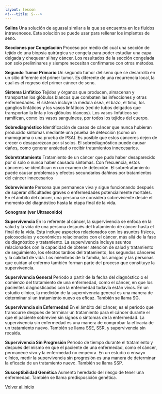 ```yaml
---
layout: lesson
<!---title: S--->
---
```


<a name="top"></a>

**Salina**
Una solución de aguasal similar a la que se encuentra en los fluidos intravenosos. Esta solución se puede usar para rellenar los implantes de seno.

**Secciones por Congelación**
Proceso por medio del cual una sección de tejido de una biopsia quirúrgica se congela para poder estudiar una capa delgada y chequear si hay cáncer. Los resultados de la sección congelada son solo preliminares y siempre necesitan confirmarse con otros métodos. 

**Segundo Tumor Primario**
Un segundo tumor del seno que se desarrolla en un sitio diferente del primer tumor. Es diferente de una recurrencia local, la cual es el regreso del primer cáncer de seno.

**Sistema Linfático**
Tejidos y órganos que producen, almacenan y transportan los glóbulos blancos que combaten las infecciones y otras enfermedades. El sistema incluye la médula ósea, el bazo, el timo, los ganglios linfáticos y los vasos linfáticos (red de tubos delgados que transportan la linfa y los glóbulos blancos). Los vasos linfáticos se ramifican, como los vasos sanguíneos, por todos los tejidos del cuerpo.

**Sobrediagnóstico**
Identificación de casos de cáncer que nunca hubieran producido síntomas mediante una prueba de detección (como un mamograma o una prueba de PSA). Es posible que estos cánceres dejen de crecer o desaparezcan por sí solos. El sobrediagnóstico puede causar daños, como generar ansiedad o recibir tratamientos innecesarios.

**Sobretratamiento**
Tratamiento de un cáncer que pudo haber desaparecido por sí solo o nunca haber causado síntomas. Con frecuencia, estos cánceres se identifican en un examen de detección. El sobretratamiento puede causar problemas y efectos secundarios dañinos por tratamientos del cáncer innecesarios

**Sobreviviente**
Persona que permanece viva y sigue funcionando después de superar dificultades graves o enfermedades potencialmente mortales. En el ámbito del cáncer, una persona se considera sobreviviente desde el momento del diagnóstico hasta la etapa final de la vida.

**Sonogram (ver Ultrasonido)**

**Supervivencia**
En lo referente al cáncer, la supervivencia se enfoca en la salud y la vida de una persona después del tratamiento de cáncer hasta el final de la vida. Esta incluye aspectos relacionados con los asuntos físicos, psicosociales y económicos relacionados con el cáncer, más allá de la fase de diagnóstico y tratamiento. La supervivencia incluye asuntos relacionados con la capacidad de obtener atención de salud y tratamiento de seguimiento, los efectos tardíos del tratamiento, los segundos cánceres y la calidad de vida. Los miembros de la familia, los amigos y las personas que cuidan al enfermo también forman parte del proceso que constituye la supervivencia.

**Supervivencia General**
Período a partir de la fecha del diagnóstico o el comienzo del tratamiento de una enfermedad, como el cáncer, en que los pacientes diagnosticados con la enfermedad todavía están vivos. En un estudio clínico, la medición de la supervivencia general es una manera de determinar si un tratamiento nuevo es eficaz. También se llama SG.

**Supervivencia sin Enfermedad**
En el ámbito del cáncer, es el período que transcurre después de terminar un tratamiento para el cáncer durante el que el paciente sobrevive sin signos o síntomas de la enfermedad. La supervivencia sin enfermedad es una manera de comprobar la eficacia de un tratamiento nuevo. También se llama SSE, SSR, y supervivencia sin recaída.

**Supervivencia Sin Progresión**
Período de tiempo durante el tratamiento y después del mismo en que el paciente de una enfermedad, como el cáncer, permanece vivo y la enfermedad no empeora. En un estudio o ensayo clínico, medir la supervivencia sin progresión es una manera de determinar la eficacia de un tratamiento nuevo. También se llama SSP.

**Susceptibilidad Genética**
Aumento heredado del riesgo de tener una enfermedad. También se llama predisposición genética.

<!--a href="#top">Volver arriba</a-->
<a href="https://scnslabutsa.github.io/myhthelperEduContent/Glossarysp/index.html">Volver al inicio</a>

